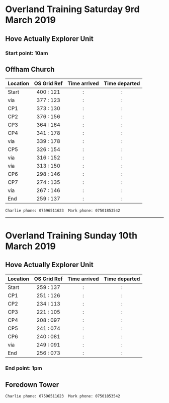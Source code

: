 # Overland Training Saturday 9rd March 2019
## Hove Actually Explorer Unit

### Start point: 10am
## Offham Church

 
| Location  | OS Grid Ref | Time arrived | Time departed |
| :-------- | :----------:| :----------: | :-----------: |
| Start     | 	400 : 121 |		: 		 |      :		 | 
| via  	    | 	377	: 123 |		:		 |      :		 | 
| CP1	    | 	373	: 130 |		:		 |      :		 | 
| CP2       | 	376	: 156 |		:		 |      :		 | 
| CP3       | 	364	: 164 |		:		 |      :		 | 
| CP4       | 	341	: 178 |		:		 |      :		 | 
| via       | 	339	: 178 |		:		 |      :		 | 
| CP5       | 	326	: 154 |		:		 |      :		 | 
| via       | 	316	: 152 |		:		 |      :		 | 
| via       | 	313 : 150 |		: 		 |      :		 | 
| CP6 	    | 	298	: 146 |		:		 |      :		 | 
| CP7 	    | 	274	: 135 |		:		 |      :		 | 
| via       | 	267 : 146 |		: 		 |      :		 | 
| End       | 	259	: 137 |		:		 |      :		 | 

	Charlie phone: 07596511623  Mark phone: 07501853542

***

# Overland Training Sunday 10th March 2019
## Hove Actually Explorer Unit

| Location  | OS Grid Ref | Time arrived | Time departed |
| :-------- | :----------:| :----------: | :-----------: |
| Start     | 	259	: 137 |		: 		 |      :		 | 
| CP1  	    | 	251	: 126 |		:		 |      :		 | 
| CP2	    | 	234	: 113 |		:		 |      :		 | 
| CP3       | 	221	: 105 |		:		 |      :		 | 
| CP4       | 	208	: 097 |		:		 |      :		 | 
| CP5       | 	241	: 074 |		:		 |      :		 | 
| CP6       | 	240	: 081 |		:		 |      :		 | 
| via        | 	249	: 091 |		:		 |      :		 | 
| End       | 	256	: 073 |		:		 |      :		 | 

### End point: 1pm
## Foredown Tower
  
	Charlie phone: 07596511623  Mark phone: 07501853542
  
